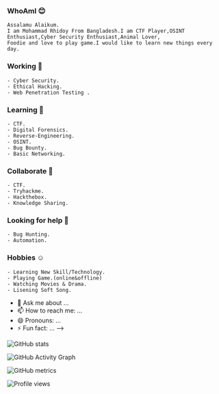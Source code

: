 ### WhoAmI 😊
    Assalamu Alaikum.
    I am Mohammad Rhidoy From Bangladesh.I am CTF Player,OSINT Enthusiast,Cyber Security Enthusiast,Animal Lover,
    Foodie and love to play game.I would like to learn new things every day.

### Working 🔭
    - Cyber Security.
    - Ethical Hacking.
    - Web Penetration Testing .
### Learning 🌱
    - CTF.
    - Digital Forensics.
    - Reverse-Engineering.
    - OSINT.
    - Bug Bounty.
    - Basic Networking.

### Collaborate 👯
    - CTF.
    - Tryhackme.
    - Hackthebox.
    - Knowledge Sharing.
    
### Looking for help 🤔
    - Bug Hunting.
    - Automation. 
    
### Hobbies ☺️
    - Learning New Skill/Technology.
    - Playing Game.(online&offline)
    - Watching Movies & Drama.
    - Lisening Soft Song.
    
    
- 💬 Ask me about ...
- 📫 How to reach me: ...
- 😄 Pronouns: ...
- ⚡ Fun fact: ...
-->

![GitHub stats](https://github-readme-stats.vercel.app/api?username=0xRh1d0Y&show_icons=true&theme=dark&title_color=ffffff&icon_color=bb2acf&text_color=daf7dc&bg_color=151515)

![GitHub Activity Graph](https://activity-graph.herokuapp.com/graph?username=0xRh1d0Y)

![GitHub metrics](https://metrics.lecoq.io/0xRh1d0Y)

![Profile views](https://gpvc.arturio.dev/0xRh1d0Y)

